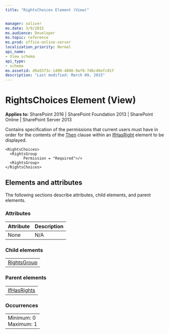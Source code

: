 ```yaml
---
title: "RightsChoices Element (View)"


manager: soliver
ms.date: 3/9/2015
ms.audience: Developer
ms.topic: reference
ms.prod: office-online-server
localization_priority: Normal
api_name:
- View schema
api_type:
- schema
ms.assetid: d9a55f3c-1490-4808-9af0-7d6c46efc01f
description: "Last modified: March 09, 2015"
---
```


# RightsChoices Element (View)

 
  
 **Applies to:** SharePoint 2016 | SharePoint Foundation 2013 | SharePoint Online | SharePoint Server 2013
  
Contains specification of the permissions that current users must have in order for the contents of the [Then](then-element-view.md) clause within an [IfHasRight](ifhasrights-element-view.md) element to be displayed. 
  
```
<RightsChoices>
  <RightsGroup
        Permission = "Required">/>
  <RightsGroup>
</RightsChoices>
```

## Elements and attributes

The following sections describe attributes, child elements, and parent elements.

### Attributes

|**Attribute**|**Description**|
|:-----|:-----|
|None  <br/> |N/A  <br/> |
   
### Child elements

||
|:-----|
|[RightsGroup](rightsgroup-element-view.md)|
   
### Parent elements

||
|:-----|
|[IfHasRights](ifhasrights-element-view.md)|
   
### Occurrences

||
|:-----|
|Minimum: 0  <br/> Maximum: 1  <br/> |
   

